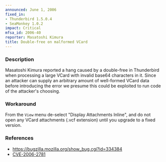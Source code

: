 ```yaml
---
announced: June 1, 2006
fixed_in:
- Thunderbird 1.5.0.4
- SeaMonkey 1.0.2
impact: Critical
mfsa_id: 2006-40
reporter: Masatoshi Kimura
title: Double-free on malformed VCard
---
```


<h3>Description</h3>

<p>Masatoshi Kimura reported a hang caused by a double-free in Thunderbird
when processing a large VCard with invalid base64 characters in it.
Since an attacker can supply an arbitrary amount of
well-formed VCard data before introducing the error we presume this could
be exploited to run code of the attacker's choosing.</p>

<h3>Workaround</h3>

<p>From the <code>View</code> menu de-select "Display Attachments Inline", and do not open
any VCard attachments (.vcf extension) until you upgrade to a fixed version.</p>

<h3>References</h3>

<ul>
<li><a href="https://bugzilla.mozilla.org/show_bug.cgi?id=334384">
https://bugzilla.mozilla.org/show_bug.cgi?id=334384</a></li>
<li><a class="ex-ref" href="http://www.cve.mitre.org/cgi-bin/cvename.cgi?name=CVE-2006-2781">CVE-2006-2781</a></li>
</ul>



